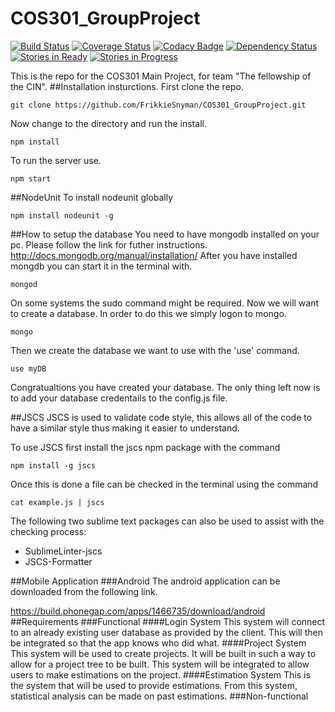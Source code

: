 
# COS301_GroupProject

[![Build Status](https://travis-ci.org/FrikkieSnyman/COS301_GroupProject.svg?branch=master)](https://travis-ci.org/FrikkieSnyman/COS301_GroupProject)
[![Coverage Status](https://coveralls.io/repos/FrikkieSnyman/COS301_GroupProject/badge.svg?branch=master)](https://coveralls.io/r/FrikkieSnyman/COS301_GroupProject?branch=master)
[![Codacy Badge](https://www.codacy.com/project/badge/80ab709550ff47928ee8602468f8a6cc)](https://www.codacy.com/app/Hanrichp/COS301_GroupProject)
[![Dependency Status](https://gemnasium.com/FrikkieSnyman/COS301_GroupProject.svg)](https://gemnasium.com/FrikkieSnyman/COS301_GroupProject)
[![Stories in Ready](https://badge.waffle.io/FrikkieSnyman/COS301_GroupProject.png?label=ready&title=Ready)](https://waffle.io/FrikkieSnyman/COS301_GroupProject)
[![Stories in Progress](https://badge.waffle.io/FrikkieSnyman/COS301_GroupProject.png?label=In%20Progress&title=In%20Progress)](https://waffle.io/FrikkieSnyman/COS301_GroupProject)


This is the repo for the COS301 Main Project, for team "The fellowship of the CIN".
##Installation insturctions.
First clone the repo.
```
git clone https://github.com/FrikkieSnyman/COS301_GroupProject.git
```
Now change to the directory and run the install.
```
npm install
```
To run the server use.
```
npm start
```
##NodeUnit
To install nodeunit globally
```
npm install nodeunit -g
```
##How to setup the database
You need to have mongodb installed on your pc.
Please follow the link for futher instructions.
http://docs.mongodb.org/manual/installation/
After you have installed mongdb you can start it in the terminal with.
```
mongod 
```
On some systems the sudo command might be required. Now we will want to create a database. In order to do this we simply logon to mongo.
```
mongo
```
Then we create the database we want to use with the 'use' command.
```
use myDB
```
Congratualtions you have created your database. The only thing left now is to add your database credentails to the config.js file.

##JSCS
JSCS is used to validate code style, this allows all of the code to have a similar style thus making it easier to understand.

To use JSCS first install the jscs npm package with the command
```
npm install -g jscs
```
Once this is done a file can be checked in the terminal using the command
```
cat example.js | jscs
```

The following two sublime text packages can also be used to assist with the checking process:
* SublimeLinter-jscs
* JSCS-Formatter

##Mobile Application
###Android
The android application can be downloaded from the following link.

https://build.phonegap.com/apps/1466735/download/android
##Requirements
###Functional
####Login System
This system will connect to an already existing user database as provided by the client. This will then be integrated so that the app knows who did what.
####Project System
This system will be used to create projects. It will be built in such a way to allow for a project tree to be built. This system will be integrated to allow users to make estimations on the project.
####Estimation System
This is the system that will be used to provide estimations. From this system, statistical analysis can be made on past estimations.
###Non-functional
